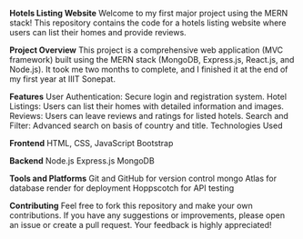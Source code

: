**Hotels Listing Website**
Welcome to my first major project using the MERN stack! This repository contains the code for a hotels listing website where users can list their homes and provide reviews.

**Project Overview**
This project is a comprehensive web application (MVC framework) built using the MERN stack (MongoDB, Express.js, React.js, and Node.js). It took me two months to complete, and I finished it at the end of my first year at IIIT Sonepat.

**Features**
User Authentication: Secure login and registration system.
Hotel Listings: Users can list their homes with detailed information and images.
Reviews: Users can leave reviews and ratings for listed hotels.
Search and Filter: Advanced search on basis of country and title.
Technologies Used

**Frontend**
HTML, CSS, JavaScript
Bootstrap 

**Backend**
Node.js
Express.js
MongoDB

**Tools and Platforms**
Git and GitHub for version control
mongo Atlas for database
render for deployment
Hoppscotch for API testing

**Contributing**
Feel free to fork this repository and make your own contributions. If you have any suggestions or improvements, 
please open an issue or create a pull request. Your feedback is highly appreciated!
